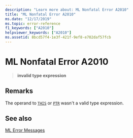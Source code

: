 ```yaml
---
description: "Learn more about: ML Nonfatal Error A2010"
title: "ML Nonfatal Error A2010"
ms.date: "12/17/2019"
ms.topic: error-reference
f1_keywords: ["A2010"]
helpviewer_keywords: ["A2010"]
ms.assetid: 8bcd57f4-1e3f-421f-9ef8-e702daf57fcb
---
```

# ML Nonfatal Error A2010

> **invalid type expression**

## Remarks

The operand to [`THIS`](operator-this.md) or [`PTR`](operator-ptr.md) wasn't a valid type expression.

## See also

[ML Error Messages](ml-error-messages.md)
